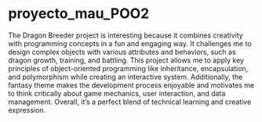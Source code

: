 # proyecto_mau_POO2


The Dragon Breeder project is interesting because it combines creativity with programming concepts in a fun and engaging way. It challenges me to design complex objects with various attributes and behaviors, such as dragon growth, training, and battling. This project allows me to apply key principles of object-oriented programming like inheritance, encapsulation, and polymorphism while creating an interactive system. Additionally, the fantasy theme makes the development process enjoyable and motivates me to think critically about game mechanics, user interaction, and data management. Overall, it’s a perfect blend of technical learning and creative expression.
